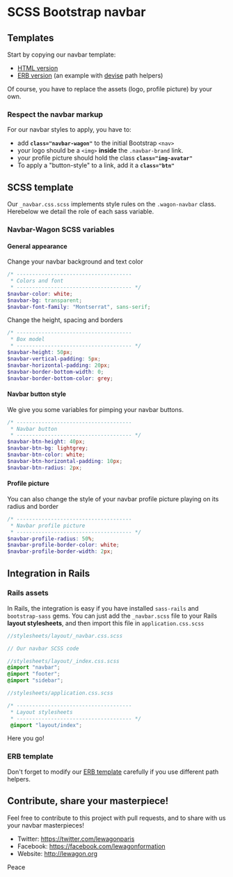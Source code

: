 # SCSS Bootstrap navbar

## Templates

Start by copying our navbar template:

- [HTML version](https://github.com/lewagon/awesome-navbars/blob/master/templates/_navbar.html)
- [ERB version](https://github.com/lewagon/awesome-navbars/blob/master/templates/_navbar.html.erb) (an example with [devise](https://github.com/plataformatec/devise) path helpers)

Of course, you have to replace the assets (logo, profile picture) by your own.

### Respect the navbar markup

For our navbar styles to apply, you have to:

- add **`class="navbar-wagon"`** to the initial Bootstrap `<nav>`
- your logo should be a `<img>` **inside** the `.navbar-brand` link.
- your profile picture should hold the class **`class="img-avatar"`**
- To apply a "button-style" to a link, add it a **`class="btn"`**


## SCSS template

Our `_navbar.css.scss` implements style rules on the `.wagon-navbar` class. Herebelow we detail the role of each sass variable.

### Navbar-Wagon SCSS variables

#### General appearance

Change your navbar background and text color

```scss
/* -------------------------------------
 * Colors and font
 * ------------------------------------- */
$navbar-color: white;
$navbar-bg: transparent;
$navbar-font-family: "Montserrat", sans-serif;
```

Change the height, spacing and borders

```scss
/* -------------------------------------
 * Box model
 * ------------------------------------- */
$navbar-height: 50px;
$navbar-vertical-padding: 5px;
$navbar-horizontal-padding: 20px;
$navbar-border-bottom-width: 0;
$navbar-border-bottom-color: grey;
```

#### Navbar button style

We give you some variables for pimping your navbar buttons.

```scss
/* -------------------------------------
 * Navbar button
 * ------------------------------------- */
$navbar-btn-height: 40px;
$navbar-btn-bg: lightgrey;
$navbar-btn-color: white;
$navbar-btn-horizontal-padding: 10px;
$navbar-btn-radius: 2px;
```

#### Profile picture

You can also change the style of your navbar profile picture playing on its radius and border

```scss
/* -------------------------------------
 * Navbar profile picture
 * ------------------------------------- */
$navbar-profile-radius: 50%;
$navbar-profile-border-color: white;
$navbar-profile-border-width: 2px;
```


## Integration in Rails

### Rails assets

In Rails, the integration is easy if you have installed `sass-rails` and `bootstrap-sass` gems. You can just add the `_navbar.scss` file to your Rails **layout stylesheets**, and then import this file in `application.css.scss`


```scss
//stylesheets/layout/_navbar.css.scss

// Our navbar SCSS code
```

```scss
//stylesheets/layout/_index.css.scss
@import "navbar";
@import "footer";
@import "sidebar";
```

```scss
//stylesheets/application.css.scss

/* -------------------------------------
 * Layout stylesheets
 * ------------------------------------- */
 @import "layout/index";

```

Here you go!

### ERB template

Don't forget to modify our [ERB template](https://github.com/lewagon/awesome-navbars/blob/master/templates/_navbar.html.erb) carefully if you use different path helpers.

## Contribute, share your masterpiece!

Feel free to contribute to this project with pull requests, and to share with us your navbar masterpieces!

- Twitter: https://twitter.com/lewagonparis
- Facebook: https://facebook.com/lewagonformation
- Website: http://lewagon.org

Peace
